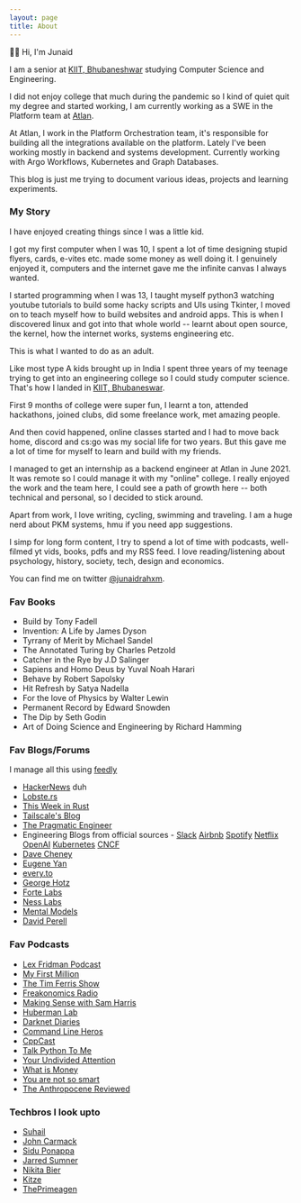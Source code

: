 ```yaml
---
layout: page
title: About
---
```


👋🏻 Hi, I'm Junaid

I am a senior at [KIIT, Bhubaneshwar](http://kiit.ac.in/) studying Computer Science and Engineering.

I did not enjoy college that much during the pandemic so I kind of quiet quit my degree and started working, I am currently working as a SWE in the Platform team at [Atlan](https://atlan.com/).

At Atlan, I work in the Platform Orchestration team, it's responsible for building all the integrations available on the platform. Lately I've been working mostly in backend and systems development. Currently working with Argo Workflows, Kubernetes and Graph Databases.

This blog is just me trying to document various ideas, projects and learning experiments.

### My Story

I have enjoyed creating things since I was a little kid. 

I got my first computer when I was 10, I spent a lot of time designing stupid flyers, cards, e-vites etc. made some money as well doing it. I genuinely enjoyed it, computers and the internet gave me the infinite canvas I always wanted.

I started programming when I was 13, I taught myself python3 watching youtube tutorials to build some hacky scripts and UIs using Tkinter, I moved on to teach myself how to build websites and android apps. This is when I discovered linux and got into that whole world -- learnt about open source, the kernel, how the internet works, systems engineering etc.

This is what I wanted to do as an adult.

Like most type A kids brought up in India I spent three years of my teenage trying to get into an engineering college so I could study computer science. That's how I landed in [KIIT, Bhubaneswar](http://kiit.ac.in/). 

First 9 months of college were super fun, I learnt a ton, attended hackathons, joined clubs, did some freelance work, met amazing people. 

And then covid happened, online classes started and I had to move back home, discord and cs:go was my social life for two years. But this gave me a lot of time for myself to learn and build with my friends. 

I managed to get an internship as a backend engineer at Atlan in June 2021. It was remote so I could manage it with my "online" college. I really enjoyed the work and the team here, I could see a path of growth here -- both technical and personal, so I decided to stick around. 

Apart from work, I love writing, cycling, swimming and traveling. I am a huge nerd about PKM systems, hmu if you need app suggestions. 

I simp for long form content, I try to spend a lot of time with podcasts, well-filmed yt vids, books, pdfs and my RSS feed. I love reading/listening about psychology, history, society, tech, design and economics.

You can find me on twitter [@junaidrahxm](https://twitter.com/junaidrahxm).

### Fav Books

- Build by Tony Fadell
- Invention: A Life by James Dyson
- Tyrrany of Merit by Michael Sandel
- The Annotated Turing by Charles Petzold
- Catcher in the Rye by J.D Salinger
- Sapiens and Homo Deus by Yuval Noah Harari
- Behave by Robert Sapolsky
- Hit Refresh by Satya Nadella
- For the love of Physics by Walter Lewin
- Permanent Record by Edward Snowden
- The Dip by Seth Godin
- Art of Doing Science and Engineering by Richard Hamming

### Fav Blogs/Forums

I manage all this using [feedly](https://feedly.com/)

- [HackerNews](https://news.ycombinator.com/) duh
- [Lobste.rs](https://lobste.rs/)
- [This Week in Rust](https://this-week-in-rust.org/)
- [Tailscale's Blog](https://tailscale.com/blog/)
- [The Pragmatic Engineer](https://blog.pragmaticengineer.com/)
- Engineering Blogs from official sources - [Slack](https://slack.engineering/) [Airbnb](https://airbnb.io/) [Spotify](https://engineering.atspotify.com/) [Netflix](https://netflixtechblog.com/) [OpenAI](https://openai.com/blog/) [Kubernetes](https://kubernetes.io/blog/) [CNCF](https://www.cncf.io/blog/)
- [Dave Cheney](https://dave.cheney.net/)
- [Eugene Yan](https://eugeneyan.com/writing/)
- [every.to](https://every.to/)
- [George Hotz](https://geohot.github.io/blog/)
- [Forte Labs](https://fortelabs.com/)
- [Ness Labs](https://nesslabs.com/)
- [Mental Models](https://models.substack.com/)
- [David Perell](https://perell.com/)



### Fav Podcasts

- [Lex Fridman Podcast](https://pca.st/E3n6)
- [My First Million](https://pca.st/7B15)
- [The Tim Ferris Show](https://pca.st/timferriss)
- [Freakonomics Radio](https://pca.st/freakonomics)
- [Making Sense with Sam Harris](https://pca.st/wakingup)
- [Huberman Lab](https://pca.st/2bvexwqe)
- [Darknet Diaries](https://pca.st/darknetdiaries)
- [Command Line Heros](https://pca.st/zeLn)
- [CppCast](https://www.youtube.com/channel/UCuCjADS4u3uJDTqUaG0H9dA)
- [Talk Python To Me](https://pca.st/talkpython)
- [Your Undivided Attention](https://pca.st/94Kk)
- [What is Money](https://podcasts.apple.com/gb/podcast/the-what-is-money-show/id1541404400)
- [You are not so smart](https://pca.st/yanss)
- [The Anthropocene Reviewed](https://pca.st/U0jw)


### Techbros I look upto

- [Suhail](https://twitter.com/Suhail)
- [John Carmack](https://twitter.com/ID_AA_Carmack)
- [Sidu Ponappa](https://twitter.com/ponnappa)
- [Jarred Sumner](https://twitter.com/jarredsumner)
- [Nikita Bier](https://twitter.com/nikitabier)
- [Kitze](https://twitter.com/thekitze)
- [ThePrimeagen](https://twitter.com/ThePrimeagen)

